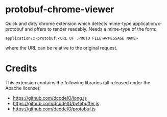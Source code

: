 # protobuf-chrome-viewer
Quick and dirty chrome extension which detects mime-type application/x-protobuf and offers to render readably. Needs a mime-type of the form:
```
application/x-protobuf;<URL OF .PROTO FILE>#<MESSAGE NAME>
```
where the URL can be relative to the original request.

# Credits
This extension contains the following libraries (all released under the Apache license):
- https://github.com/dcodeIO/long.js
- https://github.com/dcodeIO/bytebuffer.js
- https://github.com/dcodeIO/protobuf.js
